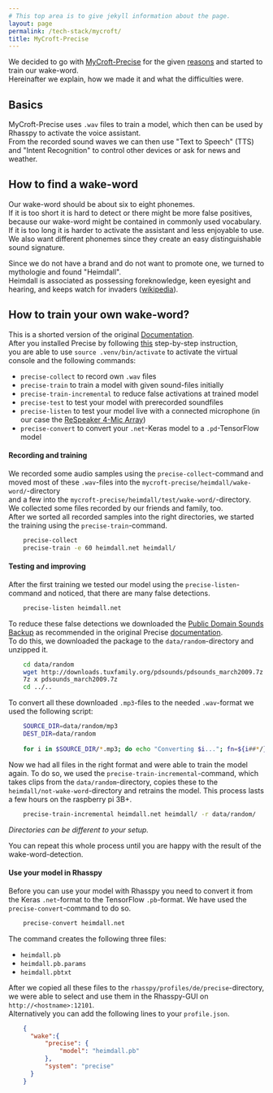 ```yaml
---
# This top area is to give jekyll information about the page.
layout: page
permalink: /tech-stack/mycroft/
title: MyCroft-Precise
---
```


We decided to go with [MyCroft-Precise](https://mycroft-ai.gitbook.io/docs/mycroft-technologies/precise) for the given [reasons](../information/wake-word-engine-comparrison.md) and started to train our wake-word.  
Hereinafter we explain, how we made it and what the difficulties were.

## Basics

MyCroft-Precise uses `.wav` files to train a model, which then can be used by Rhasspy to activate the voice assistant.  
From the recorded sound waves we can then use "Text to Speech" (TTS) and "Intent Recognition" to control other devices or ask for news and weather.  

## How to find a wake-word

Our wake-word should be about six to eight phonemes.  
If it is too short it is hard to detect or there might be more false positives, because our wake-word might be contained in commonly used vocabulary.  
If it is too long it is harder to activate the assistant and less enjoyable to use.  
We also want different phonemes since they create an easy distinguishable sound signature.  

Since we do not have a brand and do not want to promote one, we turned to mythologie and found "Heimdall".  
Heimdall is associated as possessing foreknowledge, keen eyesight and hearing, and keeps watch for invaders ([wikipedia](https://en.wikipedia.org/wiki/Heimdallr)).

## How to train your own wake-word?

This is a shorted version of the original [Documentation](https://github.com/MycroftAI/mycroft-precise/wiki/Training-your-own-wake-word).  
After you installed Precise by following [this](https://github.com/MycroftAI/mycroft-precise#source-install) step-by-step instruction,  
you are able to use `source .venv/bin/activate` to activate the virtual console and the following commands:  
- `precise-collect` to record own `.wav` files
- `precise-train` to train a model with given sound-files initially
- `precise-train-incremental` to reduce false activations at trained model
- `precise-test` to test your model with prerecorded soundfiles
- `precise-listen` to test your model live with a connected microphone (in our case the 
[ReSpeaker 4-Mic Array](https://wiki.seeedstudio.com/ReSpeaker_4_Mic_Array_for_Raspberry_Pi/))
- `precise-convert` to convert your `.net`-Keras model to a `.pd`-TensorFlow model

#### Recording and training

We recorded some audio samples using the `precise-collect`-command and moved most of these `.wav`-files into the `mycroft-precise/heimdall/wake-word/`-directory  
and a few into the `mycroft-precise/heimdall/test/wake-word/`-directory.  
We collected some files recorded by our friends and family, too.  
After we sorted all recorded samples into the right directories, we started the training using the `precise-train`-command.  
```bash
    precise-collect
    precise-train -e 60 heimdall.net heimdall/
```

#### Testing and improving

After the first training we tested our model using the `precise-listen`-command and noticed, that there are many false detections.  
```bash
    precise-listen heimdall.net
```
To reduce these false detections we downloaded the [Public Domain Sounds Backup](http://pdsounds.tuxfamily.org/) as recommended in the original Precise [documentation](https://github.com/MycroftAI/mycroft-precise/wiki/Training-your-own-wake-word#Method-2).  
To do this, we downloaded the package to the `data/random`-directory and unzipped it.
```bash
    cd data/random
    wget http://downloads.tuxfamily.org/pdsounds/pdsounds_march2009.7z
    7z x pdsounds_march2009.7z
    cd ../..
```
To convert all these downloaded `.mp3`-files to the needed `.wav`-format we used the following script:
```bash
    SOURCE_DIR=data/random/mp3
    DEST_DIR=data/random
    
    for i in $SOURCE_DIR/*.mp3; do echo "Converting $i..."; fn=${i##*/}; ffmpeg -i "$i" -acodec pcm_s16le -ar 16000 -ac 1 -f wav "$DEST_DIR/${fn%.*}.wav"; done
```
Now we had all files in the right format and were able to train the model again.
To do so, we used the `precise-train-incremental`-command, which takes clips from the `data/random`-directory, copies these to the `heimdall/not-wake-word`-directory and retrains the model.
This process lasts a few hours on the raspberry pi 3B+.
```bash
    precise-train-incremental heimdall.net heimdall/ -r data/random/
```
*Directories can be different to your setup.*  

You can repeat this whole process until you are happy with the result of the wake-word-detection.  

#### Use your model in Rhasspy

Before you can use your model with Rhasspy you need to convert it from the Keras `.net`-format to the TensorFlow `.pb`-format.
We have used the `precise-convert`-command to do so.
```bash
    precise-convert heimdall.net
```
The command creates the following three files:  

- `heimdall.pb`
- `heimdall.pb.params`
- `heimdall.pbtxt`

After we copied all these files to the `rhasspy/profiles/de/precise`-directory, we were able to select and use them in the Rhasspy-GUI on `http://<hostname>:12101`.  
Alternatively you can add the following lines to your `profile.json`.  
```json
    {
      "wake":{
          "precise": {
              "model": "heimdall.pb"
          },
          "system": "precise"
      }
    }
```
